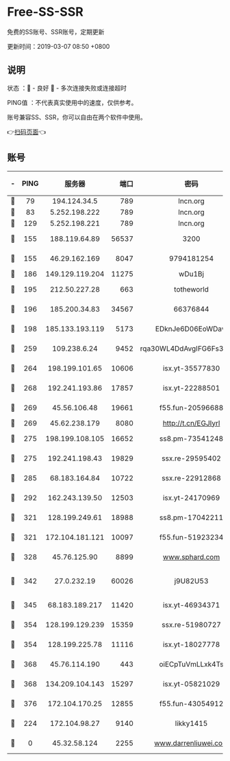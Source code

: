 # Free-SS-SSR

免费的SS账号、SSR账号，定期更新

更新时间：2019-03-07 08:50 +0800

## 说明

状态     ：🙂 - 良好 🙁 - 多次连接失败或连接超时

PING值   ：不代表真实使用中的速度，仅供参考。

账号兼容SS、SSR，你可以自由在两个软件中使用。

👉[扫码页面](https://liesauer.github.io/Free-SS-SSR/)👈

## 账号

|-|PING|服务器|端口|密码|加密方式|区域|
|:----:|:----:|:-----:|-----:|:----:|:----:|:----:|
|🙂|79|194.124.34.5|789|lncn.org|rc4|JP|
|🙂|83|5.252.198.222|789|lncn.org|rc4|JP|
|🙂|129|5.252.198.221|789|lncn.org|rc4|JP|
|🙂|155|188.119.64.89|56537|3200|aes-256-cfb|RU|
|🙂|155|46.29.162.169|8047|9794181254|aes-256-cfb|RU|
|🙂|186|149.129.119.204|11275|wDu1Bj|rc4-md5|HK|
|🙂|195|212.50.227.28|663|totheworld|aes-256-cfb|US|
|🙂|196|185.200.34.83|34567|66376844|aes-256-cfb|US|
|🙂|198|185.133.193.119|5173|EDknJe6D06EoWDaw|aes-256-cfb|US|
|🙂|259|109.238.6.24|9452|rqa30WL4DdAvgIFG6Fs3znzTa|aes-256-cfb|FR|
|🙂|264|198.199.101.65|10606|isx.yt-35577830|aes-256-cfb|US|
|🙂|268|192.241.193.86|17857|isx.yt-22288501|aes-256-cfb|US|
|🙂|269|45.56.106.48|19661|f55.fun-20596688|aes-256-cfb|US|
|🙂|269|45.62.238.179|8080|http://t.cn/EGJIyrl|rc4-md5|CA|
|🙂|275|198.199.108.105|16652|ss8.pm-73541248|aes-256-cfb|US|
|🙂|275|192.241.198.43|19829|ssx.re-29595402|aes-256-cfb|US|
|🙂|285|68.183.164.84|10722|ssx.re-22912868|aes-256-cfb|US|
|🙂|292|162.243.139.50|12503|isx.yt-24170969|aes-256-cfb|US|
|🙂|321|128.199.249.61|18988|ss8.pm-17042211|aes-256-cfb|SG|
|🙂|321|172.104.181.121|10097|f55.fun-51923234|aes-256-cfb|SG|
|🙂|328|45.76.125.90|8899|www.sphard.com|aes-256-cfb|AU|
|🙂|342|27.0.232.19|60026|j9U82U53|xchacha20-ietf-poly1305|HK|
|🙂|345|68.183.189.217|11420|isx.yt-46934371|aes-256-cfb|SG|
|🙂|354|128.199.129.239|15359|ssx.re-51980727|aes-256-cfb|SG|
|🙂|354|128.199.225.78|11116|isx.yt-18027778|aes-256-cfb|SG|
|🙂|368|45.76.114.190|443|oiECpTuVmLLxk4Ts|aes-256-cfb|AU|
|🙂|368|134.209.104.143|15297|isx.yt-05821029|aes-256-cfb|SG|
|🙂|376|172.104.170.25|12855|f55.fun-43054912|aes-256-cfb|SG|
|🙂|224|172.104.98.27|9140|likky1415|aes-256-cfb|JP|
|🙁|0|45.32.58.124|2255|www.darrenliuwei.com|aes-256-cfb|JP|
